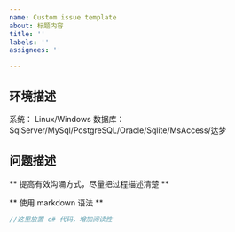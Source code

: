 ```yaml
---
name: Custom issue template
about: 标题内容
title: ''
labels: ''
assignees: ''

---
```


## 环境描述

系统： Linux/Windows
数据库：SqlServer/MySql/PostgreSQL/Oracle/Sqlite/MsAccess/达梦

## 问题描述

** 提高有效沟涌方式，尽量把过程描述清楚 **

** 使用 markdown 语法 **

```csharp
//这里放置 c# 代码，增加阅读性
```
